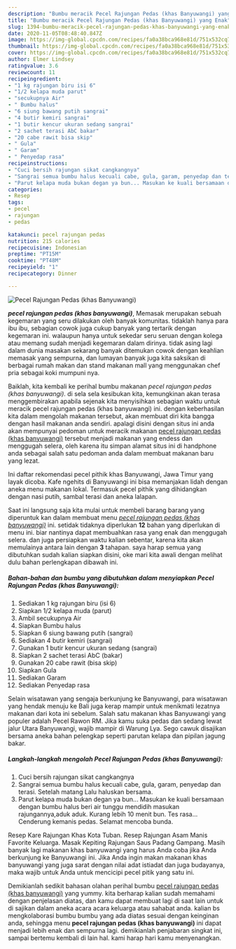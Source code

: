 ```yaml
---
description: "Bumbu meracik Pecel Rajungan Pedas (khas Banyuwangi) yang Enak"
title: "Bumbu meracik Pecel Rajungan Pedas (khas Banyuwangi) yang Enak"
slug: 1394-bumbu-meracik-pecel-rajungan-pedas-khas-banyuwangi-yang-enak
date: 2020-11-05T08:48:40.847Z
image: https://img-global.cpcdn.com/recipes/fa0a38bca968e81d/751x532cq70/pecel-rajungan-pedas-khas-banyuwangi-foto-resep-utama.jpg
thumbnail: https://img-global.cpcdn.com/recipes/fa0a38bca968e81d/751x532cq70/pecel-rajungan-pedas-khas-banyuwangi-foto-resep-utama.jpg
cover: https://img-global.cpcdn.com/recipes/fa0a38bca968e81d/751x532cq70/pecel-rajungan-pedas-khas-banyuwangi-foto-resep-utama.jpg
author: Elmer Lindsey
ratingvalue: 3.6
reviewcount: 11
recipeingredient:
- "1 kg rajungan biru isi 6"
- "1/2 kelapa muda parut"
- "secukupnya Air"
- " Bumbu halus"
- "6 siung bawang putih sangrai"
- "4 butir kemiri sangrai"
- "1 butir kencur ukuran sedang sangrai"
- "2 sachet terasi AbC bakar"
- "20 cabe rawit bisa skip"
- " Gula"
- " Garam"
- " Penyedap rasa"
recipeinstructions:
- "Cuci bersih rajungan sikat cangkangnya"
- "Sangrai semua bumbu halus kecuali cabe, gula, garam, penyedap dan terasi. Setelah matang Lalu haluskan bersama."
- "Parut kelapa muda bukan degan ya bun... Masukan ke kuali bersamaan dengan bumbu halus beri air tunggu mendidih masukan rajungannya,aduk aduk. Kurang lebih 10 menit bun. Tes rasa... Cenderung kemanis pedas. Selamat mencoba bunda."
categories:
- Resep
tags:
- pecel
- rajungan
- pedas

katakunci: pecel rajungan pedas 
nutrition: 215 calories
recipecuisine: Indonesian
preptime: "PT15M"
cooktime: "PT48M"
recipeyield: "1"
recipecategory: Dinner

---
```



![Pecel Rajungan Pedas (khas Banyuwangi)](https://img-global.cpcdn.com/recipes/fa0a38bca968e81d/751x532cq70/pecel-rajungan-pedas-khas-banyuwangi-foto-resep-utama.jpg)

<b><i>pecel rajungan pedas (khas banyuwangi)</i></b>, Memasak merupakan sebuah kegemaran yang seru dilakukan oleh banyak komunitas. tidaklah hanya para ibu ibu, sebagian cowok juga cukup banyak yang tertarik dengan kegemaran ini. walaupun hanya untuk sekedar seru seruan dengan kolega atau memang sudah menjadi kegemaran dalam dirinya. tidak asing lagi dalam dunia masakan sekarang banyak ditemukan cowok dengan keahlian memasak yang sempurna, dan lumayan banyak juga kita saksikan di berbagai rumah makan dan stand makanan mall yang menggunakan chef pria sebagai koki mumpuni nya.

Baiklah, kita kembali ke perihal bumbu makanan <i>pecel rajungan pedas (khas banyuwangi)</i>. di sela sela kesibukan kita, kemungkinan akan terasa menggembirakan apabila sejenak kita menyisihkan sebagian waktu untuk meracik pecel rajungan pedas (khas banyuwangi) ini. dengan keberhasilan kita dalam mengolah makanan tersebut, akan membuat diri kita bangga dengan hasil makanan anda sendiri. apalagi disini dengan situs ini anda akan mempunyai pedoman untuk meracik makanan <u>pecel rajungan pedas (khas banyuwangi)</u> tersebut menjadi makanan yang endess dan menggugah selera, oleh karena itu simpan alamat situs ini di handphone anda sebagai salah satu pedoman anda dalam membuat makanan baru yang lezat.

Ini daftar rekomendasi pecel pithik khas Banyuwangi, Jawa Timur yang layak dicoba. Kafe ngehits di Banyuwangi ini bisa memanjakan lidah dengan aneka menu makanan lokal. Termasuk pecel pithik yang dihidangkan dengan nasi putih, sambal terasi dan aneka lalapan.


Saat ini langsung saja kita mulai untuk membeli barang barang yang diperuntuk kan dalam membuat menu <u><i>pecel rajungan pedas (khas banyuwangi)</i></u> ini. setidak tidaknya diperlukan <b>12</b> bahan yang diperlukan di menu ini. biar nantinya dapat membuahkan rasa yang enak dan menggugah selera. dan juga persiapkan waktu kalian sebentar, karena kita akan memulainya antara lain dengan <b>3</b> tahapan. saya harap semua yang dibutuhkan sudah kalian siapkan disini, oke mari kita awali dengan melihat dulu bahan perlengkapan dibawah ini.

<!--inarticleads1-->

##### Bahan-bahan dan bumbu yang dibutuhkan dalam menyiapkan Pecel Rajungan Pedas (khas Banyuwangi):

1. Sediakan 1 kg rajungan biru (isi 6)
1. Siapkan 1/2 kelapa muda (parut)
1. Ambil secukupnya Air
1. Siapkan  Bumbu halus
1. Siapkan 6 siung bawang putih (sangrai)
1. Sediakan 4 butir kemiri (sangrai)
1. Gunakan 1 butir kencur ukuran sedang (sangrai)
1. Siapkan 2 sachet terasi AbC (bakar)
1. Gunakan 20 cabe rawit (bisa skip)
1. Siapkan  Gula
1. Sediakan  Garam
1. Sediakan  Penyedap rasa


Selain wisatawan yang sengaja berkunjung ke Banyuwangi, para wisatawan yang hendak menuju ke Bali juga kerap mampir untuk menikmati lezatnya makanan dari kota ini sebelum. Salah satu makanan khas Banyuwangi yang populer adalah Pecel Rawon RM. Jika kamu suka pedas dan sedang lewat jalur Utara Banyuwangi, wajib mampir di Warung Lya. Sego cawuk disajikan bersama aneka bahan pelengkap seperti parutan kelapa dan pipilan jagung bakar. 

<!--inarticleads2-->

##### Langkah-langkah mengolah Pecel Rajungan Pedas (khas Banyuwangi):

1. Cuci bersih rajungan sikat cangkangnya
1. Sangrai semua bumbu halus kecuali cabe, gula, garam, penyedap dan terasi. Setelah matang Lalu haluskan bersama.
1. Parut kelapa muda bukan degan ya bun... Masukan ke kuali bersamaan dengan bumbu halus beri air tunggu mendidih masukan rajungannya,aduk aduk. Kurang lebih 10 menit bun. Tes rasa... Cenderung kemanis pedas. Selamat mencoba bunda.


Resep Kare Rajungan Khas Kota Tuban. Resep Rajungan Asam Manis Favorite Keluarga. Masak Kepiting Rajungan Saus Padang Gampang. Masih banyak lagi makanan khas banyuwangi yang harus Anda coba jika Anda berkunjung ke Banyuwangi ini. Jika Anda ingin makan makanan khas banyuwangi yang juga sarat dengan nilai adat istiadat dan juga budayanya, maka wajib untuk Anda untuk mencicipi pecel pitik yang satu ini. 

Demikianlah sedikit bahasan olahan perihal bumbu <u>pecel rajungan pedas (khas banyuwangi)</u> yang yummy. kita berharap kalian sudah memahami dengan penjelasan diatas, dan kamu dapat membuat lagi di saat lain untuk di sajikan dalam aneka acara acara keluarga atau sahabat anda. kalian bs mengkolaborasi bumbu bumbu yang ada diatas sesuai dengan keinginan anda, sehingga menu <b>pecel rajungan pedas (khas banyuwangi)</b> ini dapat menjadi lebih enak dan sempurna lagi. demikianlah penjabaran singkat ini, sampai bertemu kembali di lain hal. kami harap hari kamu menyenangkan.
